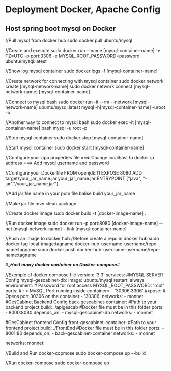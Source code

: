 # Deployment Docker, Apache Config

## Host spring boot mysql on Docker

//Pull mysql from docker hub
sudo docker pull ubuntu/mysql

//Create and execute
sudo docker run --name [mysql-container-name] -e TZ=UTC -p port:3306 -e MYSQL_ROOT_PASSWORD=password ubuntu/mysql:latest

//Show log mysql container
sudo docker logs -f [mysql-container-name]

//Create network for connecting with mysql container
sudo docker network create [mysql-network-name]
sudo docker network connect [mysql-network-name] [mysql-container-name]

//Connect to mysql bash
sudo docker run -it --rm --network [mysql-network-name] ubuntu/mysql:latest mysql -h[mysql-container-name] -uroot -p

//Another way to connect to mysql bash
sudo docker exec -it [mysql-container-name] bash
	mysql -u root -p

//Stop mysql container
sudo docker stop [mysql-container-name]

//Start mysql container
sudo docker start [mysql-container-name]

//Configure your app properties file
===> Change localhost to docker ip address
===> Add mysql username and password

//Configure your Dockerfile
	FROM openjdk:11
	EXPOSE 8080
	ADD target/your_jar_name.jar your_jar_name.jar
	ENTRYPOINT ["java", "-jar","/your_jar_name.jar"]

//Add jar file name in your pom file balise build
	<finalName>your_jar_name</finalName>
	
//Make jar file
mvn clean package

//Create docker image
sudo docker build -t [docker-image-name] .

//Run docker image
sudo docker run -p port:8080 [docker-image-name] --net [mysql-network-name] --link [mysql-container-name]

//Push an image to docker hub
//Before create a repo in docker hub
sudo docker tag local-image:tagname docker-hub-username-username/repo-name:tagname
sudo docker push docker-hub-username-username/repo-name:tagname




#______________Host many docker container on Docker-compose_____________#

//Exemple of docker compose file
version: '3.3'
services:
  #MYSQL SERVER Config
  mysql-gescabinet-db:
    image: ubuntu/mysql
    restart: always
    environment:
      # Password for root access
      MYSQL_ROOT_PASSWORD: 'root'
    ports:
      # <Port exposed> : < MySQL Port running inside container>
      - '30306:3306'
    #xpose:
      # Opens port 30306 on the container
      - '30306'
    networks:
      - monnet  
  #GesCabinet Backend Config
  back-gescabinet-container:
    #Path to your backend project
    build: ./apigescab	#Docker file must be in this folder
    ports:
      - 8000:8080
    depends_on:
      - mysql-gescabinet-db
    networks:
      - monnet

  #GesCabinet frontend Config
  front-gescabinet-container:
    #Path to your frontend project
    build: ./FrontEnd	#Docker file must be in this folder
    ports:
      - 8001:80
    depends_on:
      - back-gescabinet-container
    networks:
      - monnet
      
networks:
  monnet:


//Build and Run docker-copmose
sudo docker-compose up --build

//Run docker-compose
sudo docker-compose up
